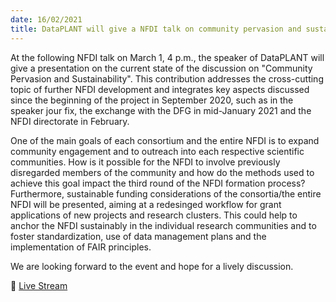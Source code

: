 ```yaml
---
date: 16/02/2021
title: DataPLANT will give a NFDI talk on community pervasion and sustainability
---
```


At the following NFDI talk on March 1, 4 p.m., the speaker of DataPLANT will give a presentation on the current state of the discussion on "Community Pervasion and Sustainability". This contribution addresses the cross-cutting topic of further NFDI development and integrates key aspects discussed since the beginning of the project in September 2020, such as in the speaker jour fix, the exchange with the DFG in mid-January 2021 and the NFDI directorate in February.

One of the main goals of each consortium and the entire NFDI is to expand community engagement and to outreach into each respective scientific communities. How is it possible for the NFDI to involve previously disregarded members of the community and how do the methods used to achieve this goal impact the third round of the NFDI formation process? Furthermore, sustainable funding considerations of the consortia/the entire NFDI will be presented, aiming at a redesinged workflow for grant applications of new projects and research clusters. This could help to anchor the NFDI sustainably in the individual research communities and to foster standardization, use of data management plans and the implementation of FAIR principles.

We are looking forward to the event and hope for a lively discussion.

📣 [Live Stream](https://www.youtube.com/watch?v=VTGhtQmn2p4)